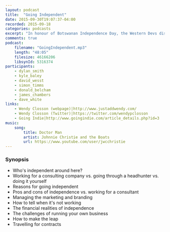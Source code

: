 ```yaml
---
layout: podcast
title:  "Going Independent"
date: 2015-09-30T19:07:37-04:00
recorded: 2015-09-18
categories: podcasts
excerpt: "In honour of Botswanan Independence Day, the Western Devs discuss going independent with special guest, Wendy Closson"
comments: true
podcast:
    filename: "GoingIndependent.mp3"
    length: "48:05"
    filesize: 46166206
    libsynId: 5316374
participants:
    - dylan_smith
    - kyle_baley
    - david_wesst
    - simon_timms
    - donald_belcham
    - james_chambers
    - dave_white
links:
    - Wendy Closson (webpage)|http://www.justaddwendy.com/
    - Wendy Closson (Twitter)|https://twitter.com/wendypclosson
    - Going Indie|http://www.goingindie.com/article_details.php?id=3
music:
    song:
        title: Doctor Man
        artist: Johnnie Christie and the Boats
        url: https://www.youtube.com/user/jwcchristie
---
```


### Synopsis

* Who's independent around here?
* Working for a consulting company vs. going through a headhunter vs. doing it yourself
* Reasons for going independent
* Pros and cons of independence vs. working for a consultant
* Managing the marketing and branding
* How to tell when it's not working
* The financial realities of independence
* The challenges of running your own business
* How to make the leap
* Travelling for contracts
